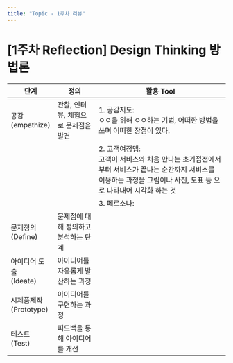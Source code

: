 ```yaml
---
title: "Topic - 1주차 리뷰"
---
```


# [1주차 Reflection] Design Thinking 방법론

|단계|정의|활용 Tool|
|----|----|--------|
|공감<br>(empathize)|관찰, 인터뷰, 체험으로 문제점을 발견|1. 공감지도:<br>ㅇㅇ을 위해 ㅇㅇ하는 기법, 어떠한 방법을 쓰며 어떠한 장점이 있다.|
|||2. 고객여정맵:<br>고객이 서비스와 처음 만나는 초기접전에서부터 서비스가 끝나는 순간까지 서비스를 이용하는 과정을 그림이나 사진, 도표 등 으로 나타내어 시각화 하는 것|
|||3. 페르소나:<br>|
|문제정의<br>(Define)|문제점에 대해 정의하고 분석하는 단계||
|아이디어 도출<br>(Ideate)|아이디어를 자유롭게 발산하는 과정||
|시제품제작<br>(Prototype)|아이디어를 구현하는 과정||
|테스트<br>(Test)|피드백을 통해 아이디어를 개선||
